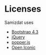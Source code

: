 # Licenses

Samizdat uses

* [Bootstrap 4.3](https://getbootstrap.com/docs/4.3/layout/grid/)
* [jQuery](https://jquery.com/)
* [popper.js](https://popper.js.org/)
* [Open Iconic](http://useiconic.com/open)